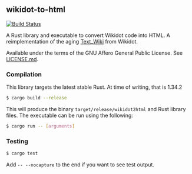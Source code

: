 ## wikidot-to-html
[![Build Status](https://travis-ci.org/Nu-SCPTheme/wikidot-to-html.svg?branch=master)](https://travis-ci.org/Nu-SCPTheme/wikidot-to-html)

A Rust library and executable to convert Wikidot code into HTML. A reimplementation of the aging [Text\_Wiki](https://github.com/gabrys/wikidot/tree/master/lib/Text_Wiki/Text) from Wikidot.

Available under the terms of the GNU Affero General Public License. See [LICENSE.md](LICENSE).

### Compilation
This library targets the latest stable Rust. At time of writing, that is 1.34.2

```sh
$ cargo build --release
```

This will produce the binary `target/release/wikidot2html` and Rust library files.
The executable can be run using the following:

```sh
$ cargo run -- [arguments]
```

### Testing
```sh
$ cargo test
```

Add `-- --nocapture` to the end if you want to see test output.
